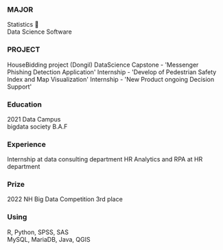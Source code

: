 ### MAJOR
Statistics  💖  
Data Science Software 
  
### PROJECT  
HouseBidding project (Dongil)
DataScience Capstone - 'Messenger Phishing Detection Application'
Internship - 'Develop of Pedestrian Safety Index and Map Visualization'
Internship - 'New Product ongoing Decision Support'
  
### Education   
2021 Data Campus  
bigdata society B.A.F

### Experience
Internship at data consulting department
HR Analytics and RPA at HR department

### Prize
2022 NH Big Data Competition 3rd place
   
### Using  
R, Python, SPSS, SAS   
MySQL, MariaDB, Java, QGIS
  


